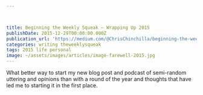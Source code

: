 ```yaml
---



title: Beginning the Weekly Squeak — Wrapping Up 2015
publishDate: 2015-12-29T00:00:00.000Z
publication_url: 'https://medium.com/@ChrisChinchilla/beginning-the-weekly-squeak-wrapping-up-2015-7c3b09610ad2#.8get9lwmi'
categories: writing theweeklysqueak
tags: 2015 life personal
image: ~/assets/images/articles/image-farewell-2015.jpg
---
```


What better way to start my new blog post and podcast of semi-random uttering and opinions than with a round of the year and thoughts that have led me to starting it in the first place.
